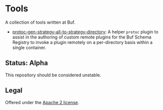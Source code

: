 Tools
=======

A collection of tools written at Buf.

- [protoc-gen-strategy-all-to-strategy-directory](cmd/protoc-gen-strategy-all-to-strategy-directory): A helper `protoc` plugin to assist in the authoring of custom remote plugins for the Buf Schema Registry to invoke a plugin remotely on a per-directory basis within a single container.

## Status: Alpha

This repository should be considered unstable.

## Legal

Offered under the [Apache 2 license][license].

[license]: https://github.com/bufbuild/tools/blob/main/LICENSE
